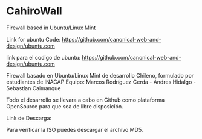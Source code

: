 # CahiroWall
Firewall based in Ubuntu/Linux Mint 


Link for ubuntu Code: https://github.com/canonical-web-and-design/ubuntu.com


link para el codigo de ubuntu: https://github.com/canonical-web-and-design/ubuntu.com



Firewall basado en Ubuntu/Linux Mint de desarrollo Chileno, formulado por estudiantes de INACAP
Equipo: Marcos Rodríguez Cerda - Andres Hidalgo - Sebastían Caimanque

Todo el desarrollo se llevara a cabo en Github como plataforma OpenSource para que sea de libre disposición.

Link de Descarga:





Para verificar la ISO puedes descargar el archivo MD5.
